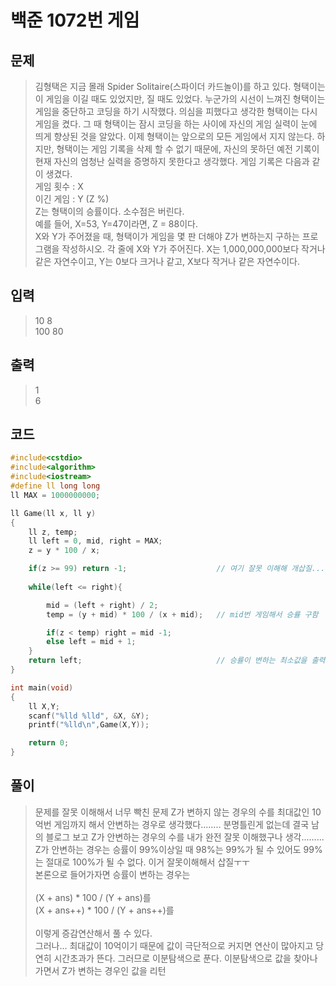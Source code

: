 # 백준 1072번 게임
## 문제

> 김형택은 지금 몰래 Spider Solitaire(스파이더 카드놀이)를 하고 있다.
형택이는 이 게임을 이길 때도 있었지만, 질 때도 있었다. 
누군가의 시선이 느껴진 형택이는 게임을 중단하고 코딩을 하기 시작했다.
의심을 피했다고 생각한 형택이는 다시 게임을 켰다. 
그 때 형택이는 잠시 코딩을 하는 사이에 자신의 게임 실력이 눈에 띄게 향상된 것을 알았다.
이제 형택이는 앞으로의 모든 게임에서 지지 않는다. 
하지만, 형택이는 게임 기록을 삭제 할 수 없기 때문에, 자신의 못하던 
예전 기록이 현재 자신의 엄청난 실력을 증명하지 못한다고 생각했다.
게임 기록은 다음과 같이 생겼다. </br>
게임 횟수 : X </br> 
이긴 게임 : Y (Z %) </br>
Z는 형택이의 승률이다. 소수점은 버린다.</br>
예를 들어, X=53, Y=47이라면, Z = 88이다.</br>
X와 Y가 주어졌을 때, 형택이가 게임을 몇 판 더해야 Z가 변하는지 구하는 프로그램을 작성하시오.
각 줄에 X와 Y가 주어진다. X는 1,000,000,000보다 작거나 같은 자연수이고, 
Y는 0보다 크거나 같고, X보다 작거나 같은 자연수이다.
## 입력
> 10 8</br>
  100 80</br>
## 출력
> 1</br>
  6
## 코드
```c++
#include<cstdio>
#include<algorithm>
#include<iostream>
#define ll long long
ll MAX = 1000000000;

ll Game(ll x, ll y)
{
    ll z, temp;
    ll left = 0, mid, right = MAX;
    z = y * 100 / x;

    if(z >= 99) return -1;                    // 여기 잘못 이해해 개삽질... 진짜 눈물난다 금방풀 수 있는건데..
    
    while(left <= right){

        mid = (left + right) / 2;
        temp = (y + mid) * 100 / (x + mid);   // mid번 게임해서 승률 구함 

        if(z < temp) right = mid -1;          
        else left = mid + 1;
    }
    return left;                              // 승률이 변하는 최소값을 출력
}

int main(void)
{
    ll X,Y;
    scanf("%lld %lld", &X, &Y);
    printf("%lld\n",Game(X,Y));

    return 0;
}
```
## 풀이
> 문제를 잘못 이해해서 너무 빡친 문제
Z가 변하지 않는 경우의 수를 최대값인 10억번 게임까지 해서 안변하는 경우로 생각했다........ 분명틀린게 없는데 
결국 남의 블로그 보고 Z가 안변하는 경우의 수를 내가 완전 잘못 이해했구나 생각.........
Z가 안변하는 경우는 승률이 99%이상일 때
98%는 99%가 될 수 있어도
99%는 절대로 100%가 될 수 없다. 이거 잘못이해해서 삽질ㅜㅜ</br>
본론으로 들어가자면
승률이 변하는 경우는 </br></br>
(X + ans) * 100 / (Y + ans)를 </br>
(X + ans++) * 100 / (Y + ans++)를 </br></br>
이렇게 증감연산해서 풀 수 있다. </br>
그러나...
최대값이 10억이기 때문에 값이 극단적으로 커지면 연산이 많아지고
당연히 시간초과가 뜬다. 
그러므로 이분탐색으로 푼다.
이분탐색으로 값을 찾아나가면서 Z가 변하는 경우인 값을 리턴
